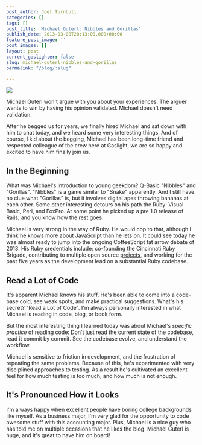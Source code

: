 ```yaml
---
post_author: Joel Turnbull
categories: []
tags: []
post_title: 'Michael Guterl: Nibbles and Gorillas'
publish_date: 2013-03-08T20:13:00.000+00:00
feature_post_image: ''
post_images: []
layout: post
current_gaslighter: false
slug: michael-guterl-nibbles-and-gorillas
permalink: "/blog/:slug"

---
```

![](https://gaslight-blog.s3.amazonaws.com/michael-guterl-nibbles-and-gorillas/laughing.png)

Michael Guterl won't argue with you about your experiences. The arguer wants
to win by having his opinion validated. Michael doesn't need validation.

After he begged us for years, we finally hired Michael and sat down with him
to chat today, and we heard some very interesting things. And of course, I kid
about the begging, Michael has been long-time friend and respected colleague
of the crew here at Gaslight, we are so happy and excited to have him finally
join us.

## In the Beginning

What was Michael's introduction to young geekdom? Q-Basic "Nibbles" and
"Gorillas". "Nibbles" is a game similar to "Snake" apparently. And I still
have no clue what "Gorillas" is, but it involves digital apes throwing bananas
at each other. Some other interesting detours on his path the Ruby: Visual
Basic, Perl, and FoxPro. At some point he picked up a pre 1.0 release of
Rails, and you know how the rest goes.

Michael is very strong in the way of Ruby. He would cop to that, although I
think he knows more about JavaScript than he lets on. It could see today he
was almost ready to jump into the ongoing CoffeeScript fat arrow debate of
2013. His Ruby credentials include: co-founding the Cincinnati Ruby Brigade,
contributing to multiple open source [projects](https://github.com/mguterl),
and working for the past five years as the development lead on a substantial
Ruby codebase.

## Read a Lot of Code

It's apparent Michael knows his stuff. He's been able to come into a code-base
cold, see weak spots, and make practical suggestions. What's his secret? "Read
a Lot of Code". I'm always personally interested in what Michael is reading in
code, blog, or book form.

But the most interesting thing I learned today was about Michael's _specific
practice_ of reading code: Don't just read the current state of the codebase,
read it commit by commit. See the codebase evolve, and understand the
workflow.

Michael is sensitive to friction in development, and the frustration of
repeating the same problems. Because of this, he's experimented with very
disciplined approaches to testing. As a result he's cultivated an excellent
feel for how much testing is too much, and how much is not enough.

## It's Pronounced How it Looks

I'm always happy when excellent people have boring college backgrounds like
myself. As a business major, I'm very glad for the opportunity to code awesome
stuff with this accounting major. Plus, Michael is a nice guy who has told me
on multiple occasions that he likes the blog. Michael Guterl is huge, and it's
great to have him on board!
